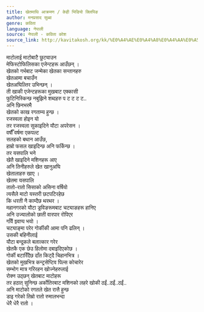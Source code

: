 ```yaml
---
title: खेतमाथि आक्रमण / केही भिडियो क्लिपिङ
author: मनप्रसाद सुब्बा
genre: कविता
language: नेपाली
source: नेपाली - कविता कोश
source_link: http://kavitakosh.org/kk/%E0%A4%AE%E0%A4%A8%E0%A4%AA%E0%A5%8D%E0%A4%B0%E0%A4%B8%E0%A4%BE%E0%A4%A6_%E0%A4%B8%E0%A5%81%E0%A4%AC%E0%A5%8D%E0%A4%AC%E0%A4%BE
---
```


माटोलाई माटोबाटै छुट्याउन  
मेफिस्टोफिलिसका एजेन्टहरू आउँछन् ।  
खेतको गर्भबाट जन्मेका खेतका सन्तानहरु  
खेतआमा बचाउँन  
खेतअघिल्तिर उभिन्छन् ।  
ती खाकी एजेन्टहरूका मुखबाट एक्कासी  
फुटिनिस्किन्छ नबुझिने शब्दहरु प ट ट ट ट..  
अनि छिनभरमै  
खेतको काख रगताम्य हुन्छ ।  
रजस्वला होइन यो  
तर रजस्वला सुकाइदिने यौटा अपरेसन ।  
वर्षौँ वर्षमा एकपल्ट  
सलहको बथान आउँछ,  
हाम्रो फसल खाइदिन्छ अनि फर्किन्छ ।  
तर यसपालि भने  
खेतै खाइदिने मशिनहरू आए  
अनि तिनीहरुले खेत खानुअघि  
खेतालाहरु खाए ।  
खेतमा यसपालि  
तातो-रातो सिसाको असिना वर्षियो  
त्यसैले माटो यस्तरी छटपटिरहेछ  
कि धरती नै काम्दैछ थरथर ।  
महानगरको यौटा ड्रविङरूमबाट चट्याङहरू हानिए  
अनि उज्यालोको छाती वारपार रोपिएर  
गाँवैं झ्वाप्प भयो ।  
चट्याङ्मा परेर गोर्कीकी आमा पनि ढलिन् ।  
उसकी बहिनीलाई  
यौटा बन्दूकले बलात्कार गरेर  
खेतकै एक छेउ हिलोमा दबाइदिएकोछ ।  
गोर्की बटारिँदैछ दाँत किट्दै चिहानभित्र ।  
खेतको मुखभित्र कन्ट्रसेप्टिव पिल्स कोचारेर  
सम्भोग मात्र गरिरहन खोज्नेहरुलाई  
रोक्न उठ्छन् खेतबाट माटोहरू  
तर हठात् सुनिन्छ अर्कोतिरबाट मशिनको लहरे खोकी ठईं..ठईं..ठईं..  
अनि माटोको रगतले खेत रात्तै हुन्छ  
डाइ गरेको तिम्रो रातो रुमालभन्दा  
धेरै धेरै रातो ।

